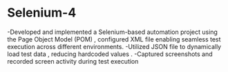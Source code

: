 # Selenium-4
-Developed and implemented a Selenium-based automation project using the Page Object Model (POM) , configured XML file enabling seamless test execution across different environments.
-Utilized JSON file to dynamically load test data , reducing hardcoded values .
-Captured screenshots and recorded screen activity during test execution
